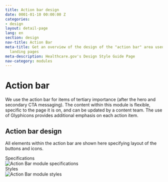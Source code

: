 ```yaml
---
title: Action bar design
date: 0001-01-10 00:00:00 Z
categories:
- design
layout: detail-page
lang: en
section: design
nav-title: Action Bar
meta-title: Get an overview of the design of the "action bar" area used on HealthCare.gov
  landing pages
meta-description: Healthcare.gov's Design Style Guide Page
nav-category: modules
---
```


# Action bar

<div class="intro">
We use the action bar for items of tertiary importance (after the hero and secondary CTA messaging). The content within this module is flexible, specific to the page it is on, and can be updated by a content team.  The use of Glyphicons provides additional emphasis on each action item.
</div>

<div class="hr"></div>

## Action bar design

All elements within the action bar are shown here specifying layout of the buttons and icons.

<div class="caption">Specifications</div>
<img class="full" src="{{site.baseurl}}/images/design/modules/action-bar/1_ABSpecs.png" alt="Action Bar module specifications"/>

<div class="caption">Styles</div>
<img class="full" src="{{site.baseurl}}/images/design/modules/action-bar/2_ABStyles.png" alt="Action Bar module styles"/>
